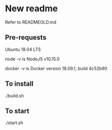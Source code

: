 # New readme

Refer to READMEOLD.md

## Pre-requests

Ubuntu 18.04 LTS

node -v is
NodeJS v10.15.0

docker -v is
Docker version 18.09.1, build 4c52b90

## To install

./build.sh

## To start

./start.sh



